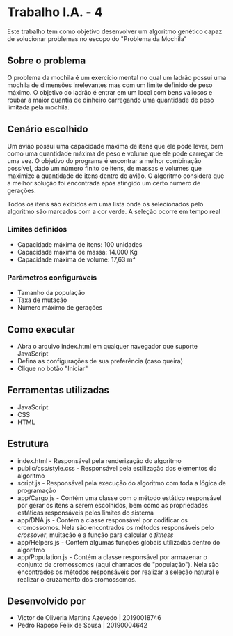 # Trabalho I.A. - 4

Este trabalho tem como objetivo desenvolver um algoritmo genético capaz de solucionar problemas no escopo do "Problema da Mochila"

## Sobre o problema

O problema da mochila é um exercício mental no qual um ladrão possui uma mochila de dimensões irrelevantes mas com um limite definido de peso máximo. O objetivo do ladrão é entrar em um local com bens valiosos e roubar a maior quantia de dinheiro carregando uma quantidade de peso limitada pela mochila. 

## Cenário escolhido

Um avião possui uma capacidade máxima de itens que ele pode levar, bem como uma quantidade máxima de peso e volume que ele pode carregar de uma vez. O objetivo do programa é encontrar a melhor combinação possível, dado um número finito de itens, de massas e volumes que maximize a quantidade de itens dentro do avião. O algoritmo considera que a melhor solução foi encontrada após atingido um certo número de gerações.

Todos os itens são exibidos em uma lista onde os selecionados pelo algoritmo são marcados com a cor verde. A seleção ocorre em tempo real

### Limites definidos

* Capacidade máxima de itens: 100 unidades
* Capacidade máxima de massa: 14.000 Kg
* Capacidade máxima de volume: 17,63 m³

### Parâmetros configuráveis

* Tamanho da população
* Taxa de mutação
* Número máximo de gerações

## Como executar
* Abra o arquivo index.html em qualquer navegador que suporte JavaScript
* Defina as configurações de sua preferência (caso queira)
* Clique no botão "Iniciar"

## Ferramentas utilizadas
* JavaScript
* CSS
* HTML

## Estrutura
* index.html - Responsável pela renderização do algoritmo
* public/css/style.css - Responsável pela estilização dos elementos do algoritmo
* script.js - Responsável pela execução do algoritmo com toda a lógica de programação
* app/Cargo.js - Contém uma classe com o método estático responsável por gerar os itens a serem escolhidos, bem como as propriedades estáticas responsáveis pelos limites do sistema
* app/DNA.js - Contém a classe responsável por codificar os cromossomos. Nela são encontrados os métodos responsáveis pelo <i>crossover</i>, muitação e a função para calcular o <i>fitness</i>
* app/Helpers.js - Contém algumas funções globais utilizadas dentro do algoritmo
* app/Population.js - Contém a classe responsável por armazenar o conjunto de cromossomos (aqui chamados de "população"). Nela são encontrados os métodos responsáveis por realizar a seleção natural e realizar o cruzamento dos cromossomos.

## Desenvolvido por

* Victor de Oliveria Martins Azevedo | 20190018746
* Pedro Raposo Felix de Sousa | 20190004642
